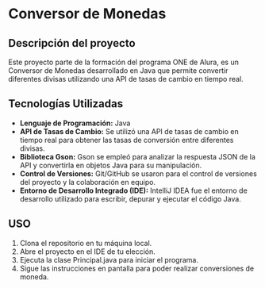 # Conversor de Monedas

## Descripción del proyecto

Este proyecto parte de la formación del programa ONE de Alura, es un Conversor de Monedas desarrollado en Java que permite convertir diferentes divisas utilizando una API de tasas de cambio en tiempo real.

## Tecnologías Utilizadas

- **Lenguaje de Programación:** Java
- **API de Tasas de Cambio:** Se utilizó una API de tasas de cambio en tiempo real para obtener las tasas de conversión entre diferentes divisas.
- **Biblioteca Gson:** Gson se empleó para analizar la respuesta JSON de la API y convertirla en objetos Java para su manipulación.
- **Control de Versiones:** Git/GitHub se usaron para el control de versiones del proyecto y la colaboración en equipo.
- **Entorno de Desarrollo Integrado (IDE):** IntelliJ IDEA fue el entorno de desarrollo utilizado para escribir, depurar y ejecutar el código Java.


## USO

1. Clona el repositorio en tu máquina local.
2. Abre el proyecto en el IDE de tu elección.
3. Ejecuta la clase Principal.java para iniciar el programa.
4. Sigue las instrucciones en pantalla para poder realizar conversiones de moneda.

